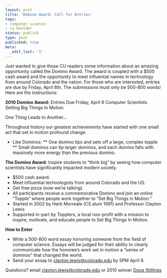 ```yaml
---
layout: post
title: 'Domino Award: Call for Entries'
tags:
- computer science
- cu boulder
status: publish
type: post
published: true
meta:
  _edit_last: '1'
---
```

Just wanted to give those CU readers some information about an amazing opportunity called the Domino Award. The award is coupled with a $500 cash award and the opportunity to meet influential names in technology from around Colorado and the nation. For those who are interested, entries are due by Friday, April 8th. The submissions must only be 500-800 words! Here are the instructions:

**2010 Domino Award:**
Entries Due Friday, April 8
Computer Scientists Setting Big Things In Motion

One Thing Leads to Another...

Throughout history our greatest achievements have started with one small act that set in motion profound change.
*  Like Dominos:
** One domino tips and sets off a large, complex topple
** Small dominos can tip larger dominos, and each domino falls with massively more energy than the previous domino.

**The Domino Award**: Inspire students to “think big” by seeing how computer scientists have significantly impacted modern society.
*  $500 cash award.
*  Meet influential technologists from around Colorado and the US.
*  Get free pizza (now we’re talking).
*  All participants receive a commemorative Domino and join an online “Topple” where people work together to “Set Big Things in Motion.”
*  Started in 2002 by Herb Morreale (CS alum 1991) and Professor Clayton Lewis
*  Supported in-part by Topplers, a local non-profit with a mission to inspire, motivate, and educate people to Set Big Things In Motion.

**How to Enter**
*  Write a 500-800 word essay honoring someone from the field of computer science. Essays will be judged for their ability to clearly communicate how the honoree’s work set in motion a “series of dominos” that changed the world.
*  Send your essay to clayton.lewis@colorado.edu by 5PM April 8.

Questions? email clayton.lewis@colorado.edu or 2010 winner [Doug Stillings](mailto:Douglas.Stillings@Colorado.EDU)